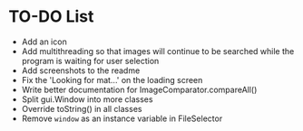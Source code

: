 # TO-DO List

* Add an icon
* Add multithreading so that images will continue to be searched while the program is waiting for user selection
* Add screenshots to the readme
* Fix the 'Looking for mat...' on the loading screen
* Write better documentation for ImageComparator.compareAll()
* Split gui.Window into more classes
* Override toString() in all classes
* Remove `window` as an instance variable in FileSelector